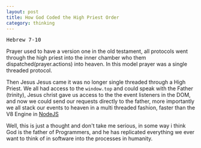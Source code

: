 ```yaml
---
layout: post
title: How God Coded the High Priest Order
category: thinking
---
```


<pre>Hebrew 7-10</pre>
<p>Prayer used to have a version one in the old testament, all protocols went through the high priest into the inner chamber who them dispatched(prayer.actions) into heaven. In this model prayer was a single threaded protocol. </p>

<p>Then Jesus Jesus came it was no longer single threaded through a High Priest. We all had access to the <code>window.top</code> and could speak with the Father (trinity), Jesus christ gave us access to the the event listeners in the DOM, and now we could send our requests directly to the father, more importantly we all stack our events to heaven in a multi threaded fashion, faster than the V8 Engine in <a href="https://nodejs.com">NodeJS</a>

<p>Well, this is just a thought and don't take me serious, in some way i think God is the father of Programmers, and he has replicated everything we ever want to think of in software into the processes in humanity. </p>